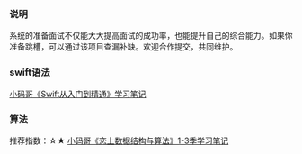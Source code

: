 ### 说明
系统的准备面试不仅能大大提高面试的成功率，也能提升自己的综合能力。如果你准备跳槽，可以通过该项目查漏补缺。欢迎合作提交，共同维护。

### swift语法
[小码哥《Swift从入门到精通》学习笔记](https://www.cnblogs.com/tzsh1007/category/1511704.html)

### 算法
推荐指数：☆★
[小码哥《恋上数据结构与算法》1-3季学习笔记](https://github.com/rogertan30/Love-Leetcode)
